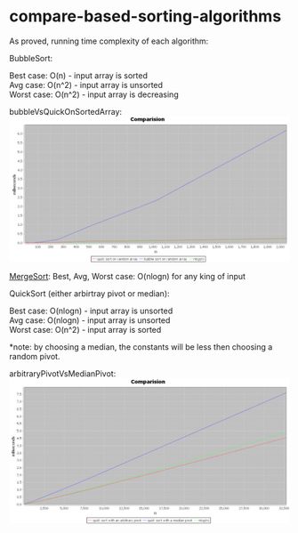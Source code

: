 # compare-based-sorting-algorithms
As proved, running time complexity of each algorithm:

BubbleSort:

Best case: O(n) - input array is sorted <br/>
Avg case: O(n^2) - input array is unsorted <br/>
Worst case: O(n^2) - input array is decreasing

bubbleVsQuickOnSortedArray:
![sorted](https://github.com/ofir1080/compare-based-sorting-algorithms/blob/master/sorted.PNG)

<u>MergeSort</u>:
Best, Avg, Worst case: O(nlogn) for any king of input

QuickSort (either arbirtray pivot or median):

Best case: O(nlogn) - input array is unsorted  <br/>
Avg case: O(nlogn) - input array is unsorted<br/>
Worst case: O(n^2) - input array is sorted

*note: by choosing a median, the constants will be less then choosing a random pivot.

arbitraryPivotVsMedianPivot:
![quickquick](https://github.com/ofir1080/compare-based-sorting-algorithms/blob/master/quickquick.PNG)
